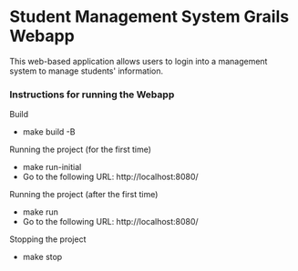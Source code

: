 <h1>Student Management System Grails Webapp</h1>

This web-based application allows users to login into a management system to manage students' information.

<h3>Instructions for running the Webapp</h3>

Build<br>

- make build -B<br>

Running the project (for the first time)<br>

- make run-initial<br>
- Go to the following URL: http://localhost:8080/<br>

Running the project (after the first time)<br>

- make run<br>
- Go to the following URL: http://localhost:8080/<br>

Stopping the project<br>

- make stop
